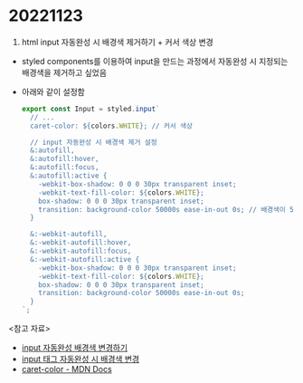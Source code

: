 # 20221123

1. html input 자동완성 시 배경색 제거하기 + 커서 색상 변경

- styled components를 이용하여 input을 만드는 과정에서 자동완성 시 지정되는 배경색을 제거하고 싶었음
- 아래와 같이 설정함

  ```ts
  export const Input = styled.input`
    // ...
    caret-color: ${colors.WHITE}; // 커서 색상

    // input 자동완성 시 배경색 제거 설정
    &:autofill,
    &:autofill:hover,
    &:autofill:focus,
    &:autofill:active {
      -webkit-box-shadow: 0 0 0 30px transparent inset;
      -webkit-text-fill-color: ${colors.WHITE};
      box-shadow: 0 0 0 30px transparent inset;
      transition: background-color 50000s ease-in-out 0s; // 배경색이 50000초 뒤에 나오게 함(사실상 안 나오게 하는 것이나 마찬가지)
    }

    &:-webkit-autofill,
    &:-webkit-autofill:hover,
    &:-webkit-autofill:focus,
    &:-webkit-autofill:active {
      -webkit-box-shadow: 0 0 0 30px transparent inset;
      -webkit-text-fill-color: ${colors.WHITE};
      box-shadow: 0 0 0 30px transparent inset;
      transition: background-color 50000s ease-in-out 0s;
    }
  `;
  ```

<참고 자료>

- [input 자동완성 배경색 변경하기](https://maybe-b50.tistory.com/102)
- [input 태그 자동완성 시 배경색 변경](https://velog.io/@docchi/input-%ED%83%9C%EA%B7%B8-%EC%9E%90%EB%8F%99%EC%99%84%EC%84%B1-%EC%8B%9C-%EB%B0%B0%EA%B2%BD%EC%83%89-%EB%B3%80%EA%B2%BD)
- [caret-color - MDN Docs](https://developer.mozilla.org/en-US/docs/Web/CSS/caret-color)

